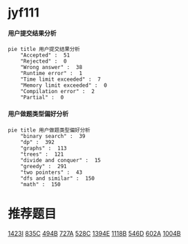 # jyf111

<!-- tabs:start -->



#### **用户提交结果分析**

```mermaid
pie title 用户提交结果分析
    "Accepted" :  51
    "Rejected" :  0
    "Wrong answer" :  38
    "Runtime error" :  1
    "Time limit exceeded" :  7
    "Memory limit exceeded" :  0
    "Compilation error" :  2
    "Partial" :  0
```

#### **用户做题类型偏好分析**

```mermaid
pie title 用户做题类型偏好分析
    "binary search" :  39
    "dp" :  392
    "graphs" :  113
    "trees" :  121
    "divide and conquer" :  15
    "greedy" :  291
    "two pointers" :  43
    "dfs and similar" :  150
    "math" :  150
```



<!-- tabs:end -->
# 推荐题目
[1423I](https://codeforces.com/contest/1423/problem/I)
[835C](https://codeforces.com/contest/835/problem/C)
[494B](https://codeforces.com/contest/494/problem/B)
[727A](https://codeforces.com/contest/727/problem/A)
[528C](https://codeforces.com/contest/528/problem/C)
[1394E](https://codeforces.com/contest/1394/problem/E)
[1118B](https://codeforces.com/contest/1118/problem/B)
[546D](https://codeforces.com/contest/546/problem/D)
[602A](https://codeforces.com/contest/602/problem/A)
[1004B](https://codeforces.com/contest/1004/problem/B)
